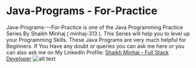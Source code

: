 # Java-Programs - For-Practice

Java-Programs---For-Practice is one of the Java Programming Practice Series By Shaikh Minhaj ( minhaj-313 ).  This Series will help you to level up your Programming Skills. These Java Programs are very much helpful for Beginners. If You Have any doubt or queries you can ask me here or you can also ask me on My LinkedIn Profile: [Shaikh Minhaj - Full Stack Developer](https://www.linkedin.com/in/shaikh-minhaj-softwareengineer)
![alt text](https://1000logos.net/wp-content/uploads/2020/09/Java-Logo.png)
